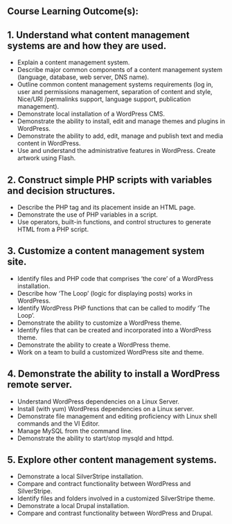 ## Course Learning Outcome(s):
## 1. Understand what content management systems are and how they are used.
- Explain a content management system.
- Describe major common components of a content management system (language, database, web server, DNS name).
- Outline common content management systems requirements (log in, user and permissions management, separation of content and style, Nice/URI /permalinks support, language support, publication management).
- Demonstrate local installation of a WordPress CMS.
- Demonstrate the ability to install, edit and manage themes and plugins in WordPress.
- Demonstrate the ability to add, edit, manage and publish text and media content in WordPress.
- Use and understand the administrative features in WordPress. Create artwork using Flash.
## 2. Construct simple PHP scripts with variables and decision structures.
- Describe the PHP tag and its placement inside an HTML page.
- Demonstrate the use of PHP variables in a script.
- Use operators, built-in functions, and control structures to generate HTML from a PHP script.
## 3. Customize a content management system site.
- Identify files and PHP code that comprises ‘the core’ of a WordPress installation.
- Describe how ‘The Loop’ (logic for displaying posts) works in WordPress.
- Identify WordPress PHP functions that can be called to modify ‘The Loop’.
- Demonstrate the ability to customize a WordPress theme.
- Identify files that can be created and incorporated into a WordPress theme.
- Demonstrate the ability to create a WordPress theme.
- Work on a team to build a customized WordPress site and theme.
## 4. Demonstrate the ability to install a WordPress remote server. 
- Understand WordPress dependencies on a Linux Server.
- Install (with yum) WordPress dependencies on a Linux server.
- Demonstrate file management and editing proficiency with Linux shell commands and the VI Editor.
- Manage MySQL from the command line.
- Demonstrate the ability to start/stop mysqld and httpd.
## 5. Explore other content management systems.
- Demonstrate a local SilverStripe installation.
- Compare and contract functionality between WordPress and SilverStripe.
- Identify files and folders involved in a customized SilverStripe theme.
- Demonstrate a local Drupal installation.
- Compare and contrast functionality between WordPress and Drupal.